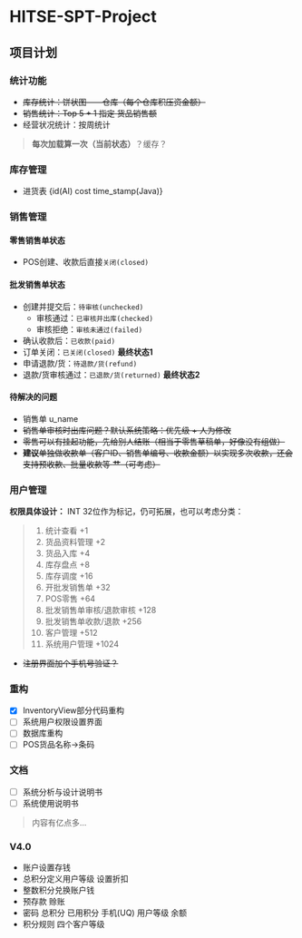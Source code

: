 # HITSE-SPT-Project

## 项目计划

### 统计功能

- ~~库存统计：饼状图——仓库（每个仓库积压资金额）~~
- ~~销售统计：Top 5  + 1 指定 货品销售额~~
- 经营状况统计：按周统计

> **每次加载算一次（当前状态）**？缓存？

### 库存管理

- 进货表 {id(AI) cost time_stamp(Java)}

### 销售管理

#### 零售销售单状态

- POS创建、收款后直接`关闭(closed)`

#### 批发销售单状态

- 创建并提交后：`待审核(unchecked)`
  + 审核通过：`已审核并出库(checked)`
  + 审核拒绝：`审核未通过(failed)`
- 确认收款后：`已收款(paid)`
- 订单关闭：`已关闭(closed)`  **最终状态1**
- 申请退款/货：`待退款/货(refund)`
- 退款/货审核通过：`已退款/货(returned)` **最终状态2**

#### 待解决的问题

- 销售单 u_name
- ~~销售单审核时出库问题？默认系统策略：优先级 + 人为修改~~
- ~~零售可以有挂起功能，先给别人结账（相当于零售草稿单，好像没有组做）~~
- ~~**建议**单独做收款单（客户ID、销售单编号、收款金额）以实现多次收款，还会支持预收款、批量收款等 **艹**（可考虑）~~

### 用户管理

**权限具体设计：**
INT 32位作为标记，仍可拓展，也可以考虑分类：

>
>1. 统计查看 +1
>2. 货品资料管理 +2
>3. 货品入库 +4
>4. 库存盘点 +8
>5. 库存调度 +16
>6. 开批发销售单 +32
>7. POS零售 +64
>8. 批发销售单审核/退款审核 +128
>9. 批发销售单收款/退款 +256
>10. 客户管理 +512
>11. 系统用户管理 +1024

- ~~注册界面加个手机号验证？~~

### 重构

- [x] InventoryView部分代码重构
- [ ] 系统用户权限设置界面
- [ ] 数据库重构
- [ ] POS货品名称->条码

### 文档

- [ ] 系统分析与设计说明书
- [ ] 系统使用说明书

> 内容有亿点多...

### V4.0

- 账户设置存钱
- 总积分定义用户等级 设置折扣
- 整数积分兑换账户钱
- 预存款 赊账
- 密码 总积分 已用积分 手机(UQ) 用户等级 余额
- 积分规则 四个客户等级
